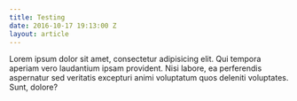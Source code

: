 ```yaml
---
title: Testing
date: 2016-10-17 19:13:00 Z
layout: article
---
```


Lorem ipsum dolor sit amet, consectetur adipisicing elit. Qui tempora aperiam vero laudantium ipsam provident. Nisi labore, ea perferendis aspernatur sed veritatis excepturi animi voluptatum quos deleniti voluptates. Sunt, dolore?